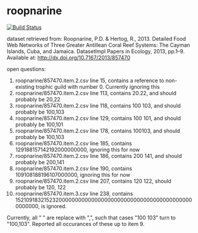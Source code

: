 # roopnarine
[![Build Status](https://travis-ci.org/globalbioticinteractions/roopnarine.svg?branch=master)](https://travis-ci.org/globalbioticinteractions/roopnarine)

dataset retrieved from:
Roopnarine, P.D. & Hertog, R., 2013. Detailed Food Web Networks of Three Greater Antillean Coral Reef Systems: The Cayman Islands, Cuba, and Jamaica. DatasetImpl Papers in Ecology, 2013, pp.1–9. Available at: http://dx.doi.org/10.7167/2013/857470

open questions:
1. roopnarine/857470.item.2.csv line 15, contains a reference to non-existing trophic guild with number 0. Currently ignoring this
2. roopnarine/857470.item.2.csv line 113, contains 20.22, and should probably be 20,22
3. roopnarine/857470.item.2.csv line 118, contains 100 103, and should probably be 100,103
4. roopnarine/857470.item.2.csv line 129, contains 100 101, and should probably be 100,101
5. roopnarine/857470.item.2.csv line 178, contains 100103, and should probably be 100,103
6. roopnarine/857470.item.2.csv line 185, contains 129188157142192000000000, ignoring this for now
7. roopnarine/857470.item.2.csv line 186, contains 200 141, and should probably be 200,141
8. roopnarine/857470.item.2.csv line 190, contains 109108188196107000000, ignoring this for now
9. roopnarine/857470.item.2.csv line 207, contains 120 122, should probably be 120, 122
10. roopnarine/857470.item.3.csv line 238, contains 152109183215232000000000000000000000000000000000000000000000000, is ignored.


Currently, all " " are replace with ",", such that cases "100 103" turn to "100,103".  Reported all occurances of these up to item 9.

